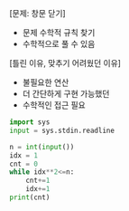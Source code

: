 [문제: 창문 닫기]
- 문제 수학적 규칙 찾기
- 수학적으로 풀 수 있음

[틀린 이유, 맞추기 어려웠던 이유]
- 불필요한 연산
- 더 간단하게 구현 가능했던
- 수학적인 접근 필요

```py
import sys
input = sys.stdin.readline

n = int(input())
idx = 1
cnt = 0
while idx**2<=n:
    cnt+=1
    idx+=1
print(cnt)
```
